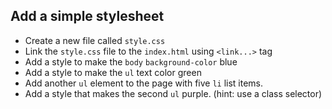 ## Add a simple stylesheet

- Create a new file called `style.css`
- Link the `style.css` file to the `index.html` using `<link...>` tag
- Add a style to make the `body` `background-color` blue
- Add a style to make the `ul` text color green
- Add another `ul` element to the page with five `li` list items.
- Add a style that makes the second `ul` purple. (hint: use a class selector)
